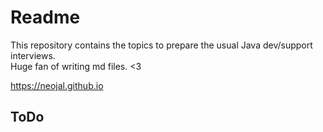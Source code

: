 # Readme

This repository contains the topics to prepare the usual Java dev/support interviews.  
Huge fan of writing md files. <3

https://neojal.github.io 

## ToDo









